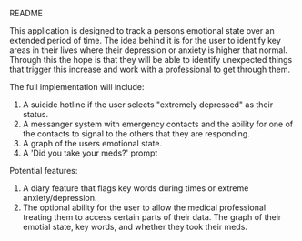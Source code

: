 README

This application is designed to track a persons emotional state over an
extended period of time. The idea behind it is for the user to identify
key areas in their lives where their depression or anxiety is higher that
normal. Through this the hope is that they will be able to identify unexpected
things that trigger this increase and work with a professional to get through
them.

The full implementation will include:
1. A suicide hotline if the user selects "extremely depressed" as their status.
2. A messanger system with emergency contacts and the ability for one of the
contacts to signal to the others that they are responding.
3. A graph of the users emotional state.
4. A 'Did you take your meds?' prompt

Potential features:
1. A diary feature that flags key words during times or extreme anxiety/depression.
2. The optional ability for the user to allow the medical professional treating them
to access certain parts of their data. The graph of their emotial state, key words,
and whether they took their meds.


